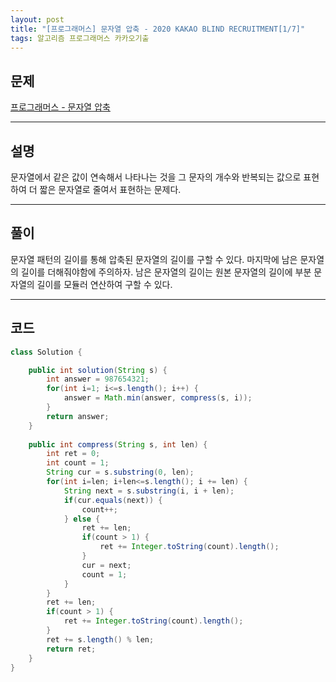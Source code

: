 ```yaml
---
layout: post
title: "[프로그래머스] 문자열 압축 - 2020 KAKAO BLIND RECRUITMENT[1/7]"
tags: 알고리즘 프로그래머스 카카오기출
---
```


## 문제
[프로그래머스 - 문자열 압축](https://programmers.co.kr/learn/courses/30/lessons/60057)

---
## 설명
문자열에서 같은 값이 연속해서 나타나는 것을 그 문자의 개수와 반복되는 값으로 표현하여 더 짧은 문자열로 줄여서 표현하는 문제다.

---
## 풀이
문자열 패턴의 길이를 통해 압축된 문자열의 길이를 구할 수 있다. 마지막에 남은 문자열의 길이를 더해줘야함에 주의하자. 남은 문자열의 길이는 원본 문자열의 길이에 부분 문자열의 길이를 모듈러 연산하여 구할 수 있다.

---
## 코드
```java
class Solution {

	public int solution(String s) {
		int answer = 987654321;
		for(int i=1; i<=s.length(); i++) {
			answer = Math.min(answer, compress(s, i));
		}
		return answer;
	}
	
	public int compress(String s, int len) {
		int ret = 0;
		int count = 1;
		String cur = s.substring(0, len);
		for(int i=len; i+len<=s.length(); i += len) {
			String next = s.substring(i, i + len);
			if(cur.equals(next)) {
				count++;
			} else {
				ret += len;
				if(count > 1) {
					ret += Integer.toString(count).length();
				}
				cur = next;
				count = 1;
			}
		}
		ret += len;
		if(count > 1) {
			ret += Integer.toString(count).length();
		}
		ret += s.length() % len;
		return ret;
	}
}
```
